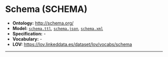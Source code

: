 # Schema (SCHEMA)

- **Ontology:** http://schema.org/
- **Model:** [`schema.ttl`](local/schema.ttl), [`schema.json`](local/schema.json), [`schema.xml`](local/schema.xml)
- **Specification:** -
- **Vocabulary:** -
- **LOV:** https://lov.linkeddata.es/dataset/lov/vocabs/schema

---
